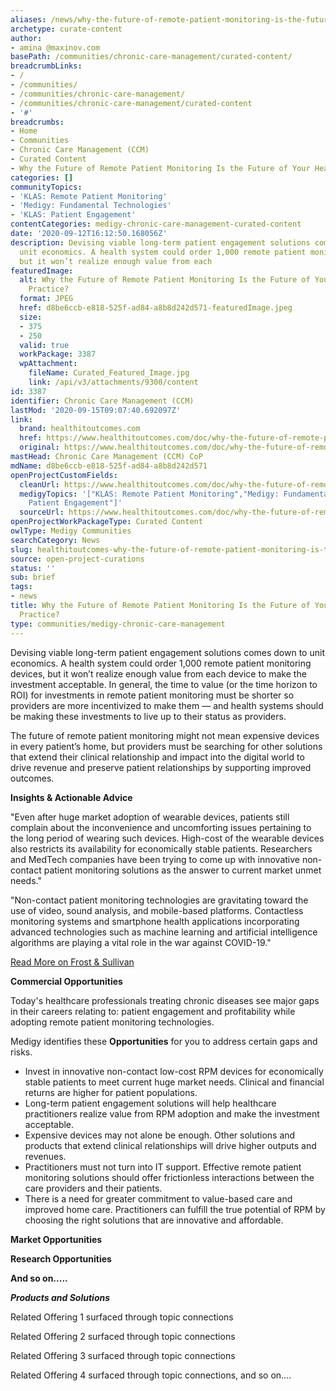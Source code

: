 ```yaml
---
aliases: /news/why-the-future-of-remote-patient-monitoring-is-the-future-of-your-healthcare-practice
archetype: curate-content
author:
- amina @maxinov.com
basePath: /communities/chronic-care-management/curated-content/
breadcrumbLinks:
- /
- /communities/
- /communities/chronic-care-management/
- /communities/chronic-care-management/curated-content
- '#'
breadcrumbs:
- Home
- Communities
- Chronic Care Management (CCM)
- Curated Content
- Why the Future of Remote Patient Monitoring Is the Future of Your Healthcare Practice?
categories: []
communityTopics:
- 'KLAS: Remote Patient Monitoring'
- 'Medigy: Fundamental Technologies'
- 'KLAS: Patient Engagement'
contentCategories: medigy-chronic-care-management-curated-content
date: '2020-09-12T16:12:50.168056Z'
description: Devising viable long-term patient engagement solutions comes down to
  unit economics. A health system could order 1,000 remote patient monitoring devices,
  but it won’t realize enough value from each
featuredImage:
  alt: Why the Future of Remote Patient Monitoring Is the Future of Your Healthcare
    Practice?
  format: JPEG
  href: d8be6ccb-e818-525f-ad84-a8b8d242d571-featuredImage.jpeg
  size:
  - 375
  - 250
  valid: true
  workPackage: 3387
  wpAttachment:
    fileName: Curated_Featured_Image.jpg
    link: /api/v3/attachments/9300/content
id: 3387
identifier: Chronic Care Management (CCM)
lastMod: '2020-09-15T09:07:40.692097Z'
link:
  brand: healthitoutcomes.com
  href: https://www.healthitoutcomes.com/doc/why-the-future-of-remote-patient-monitoring-is-the-future-of-healthcare-0001
  original: https://www.healthitoutcomes.com/doc/why-the-future-of-remote-patient-monitoring-is-the-future-of-healthcare-0001
mastHead: Chronic Care Management (CCM) CoP
mdName: d8be6ccb-e818-525f-ad84-a8b8d242d571
openProjectCustomFields:
  cleanUrl: https://www.healthitoutcomes.com/doc/why-the-future-of-remote-patient-monitoring-is-the-future-of-healthcare-0001
  medigyTopics: '["KLAS: Remote Patient Monitoring","Medigy: Fundamental Technologies","KLAS:
    Patient Engagement"]'
  sourceUrl: https://www.healthitoutcomes.com/doc/why-the-future-of-remote-patient-monitoring-is-the-future-of-healthcare-0001
openProjectWorkPackageType: Curated Content
owlType: Medigy Communities
searchCategory: News
slug: healthitoutcomes-why-the-future-of-remote-patient-monitoring-is-the-future-of-your-healthcare-practice
source: open-project-curations
status: ''
sub: brief
tags:
- news
title: Why the Future of Remote Patient Monitoring Is the Future of Your Healthcare
  Practice?
type: communities/medigy-chronic-care-management
---
```


Devising viable long-term patient engagement solutions comes down to unit economics. A health system could order 1,000 remote patient monitoring devices, but it won’t realize enough value from each device to make the investment acceptable. In general, the time to value (or the time horizon to ROI) for investments in remote patient monitoring must be shorter so providers are more incentivized to make them — and health systems should be making these investments to live up to their status as providers.

The future of remote patient monitoring might not mean expensive devices in every patient’s home, but providers must be searching for other solutions that extend their clinical relationship and impact into the digital world to drive revenue and preserve patient relationships by supporting improved outcomes.

  

**Insights &amp; Actionable Advice**

&quot;Even after huge market adoption of wearable devices, patients still complain about the inconvenience and uncomforting issues pertaining to the long period of wearing such devices. High-cost of the wearable devices also restricts its availability for economically stable patients. Researchers and MedTech companies have been trying to come up with innovative non-contact patient monitoring solutions as the answer to current market unmet needs.&quot;

&quot;Non-contact patient monitoring technologies are gravitating toward the use of video, sound analysis, and mobile-based platforms. Contactless monitoring systems and smartphone health applications incorporating advanced technologies such as machine learning and artificial intelligence algorithms are playing a vital role in the war against COVID-19.&quot;

[Read More on Frost &amp; Sullivan](https://go.frost.com/NA_PR_TV_MFernandez_D96D_PatientMonitoring_May20)

  

**Commercial Opportunities**

Today&#39;s healthcare professionals treating chronic diseases see major gaps in their careers relating to: patient engagement and profitability while adopting remote patient monitoring technologies.

Medigy identifies these **Opportunities** for you to address certain gaps and risks.

*   Invest in innovative non-contact low-cost RPM devices for economically stable patients to meet current huge market needs. Clinical and financial returns are higher for patient populations.
*   Long-term patient engagement solutions will help healthcare practitioners realize value from RPM adoption and make the investment acceptable.
*   Expensive devices may not alone be enough. Other solutions and products that extend clinical relationships will drive higher outputs and revenues.
*   Practitioners must not turn into IT support. Effective remote patient monitoring solutions should offer frictionless interactions between the care providers and their patients.
*   There is a need for greater commitment to value-based care and improved home care. Practitioners can fulfill the true potential of RPM by choosing the right solutions that are innovative and affordable.

**Market Opportunities**

**Research Opportunities**

**And so on.....**

_**Products and Solutions**_

Related Offering 1 surfaced through topic connections

Related Offering 2 surfaced through topic connections

Related Offering 3 surfaced through topic connections

Related Offering 4 surfaced through topic connections, and so on....
